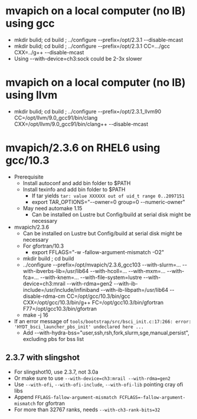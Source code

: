 # mvapich on a local computer (no IB) using gcc
- mkdir bulid; cd build ; ../configure --prefix=/opt/2.3.1 --disable-mcast
- mkdir bulid; cd build ; ../configure --prefix=/opt/2.3.1 CC=.../gcc CXX=../g++ --disable-mcast
- Using --with-device=ch3:sock could be 2-3x slower

# mvapich on a local computer (no IB) using llvm
- mkdir bulid; cd build ; ../configure --prefix=/opt/2.3.1_llvm90 CC=/opt/llvm/9.0_gcc91/bin/clang CXX=/opt/llvm/9.0_gcc91/bin/clang++ --disable-mcast

# mvapich/2.3.6 on RHEL6 using gcc/10.3
- Prerequisite
  - Install autoconf and add bin folder to $PATH
  - Install texinfo and add bin folder to $PATH
    - If tar yields `tar: value XXXXXX out of uid_t range 0..2097151`
    - export TAR_OPTIONS="--owner=0 group=0 --numeric-owner"
  - May need automake 1.15
    - Can be installed on Lustre but Config/build at serial disk might be necessary
- mvapich/2.3.6
  - Can be installed on Lustre but Config/build at serial disk might be necessary
  - For gfortran/10.3
    - export FFLAGS="-w -fallow-argument-mismatch -O2"
  - mkdir build ; cd build
  - ../configure --prefix=/opt/mvapich/2.3.6_gcc103 --with-slurm=... --with-ibverbs-lib=/usr/lib64 --with-hcoll=... --with-mxm=... --with-fca=... --with-knem=... --with-file-system=lustre --with-device=ch3:mrail --with-rdma=gen2 --with-ib-include=/usr/include/infiniband --with-ib-libpath=/usr/lib64 --disable-rdma-cm CC=/opt/gcc/10.3/bin/gcc CXX=/opt/gcc/10.3/bin/g++ FC=/opt/gcc10.3/bin/gfortran F77=/opt/gcc10.3/bin/gfortran
  - make -j 16
- If an error message of `tools/bootstrap/src/bsci_init.c:17:266: error: 'HYDT_bsci_launcher_pbs_init' undeclared here ...`
  - Add --with-hydra-bss="user,ssh,rsh,fork,slurm,sge,manual,persist", excluding pbs for bss list

## 2.3.7 with slingshot
- For slingshot10, use 2.3.7, not 3.0a
- Or make sure to use `--with-device=ch3:mrail --with-rdma=gen2`
- Use `--with-ofi`, `--with-ofi-include`, `--with-ofi-lib` pointing cray ofi libs
- Append `FFLAGS-fallow-argument-mismatch FCFLAGS=-fallow-argument-mismatch` for gfortran
- For more than 32767 ranks, needs `--with-ch3-rank-bits=32`
